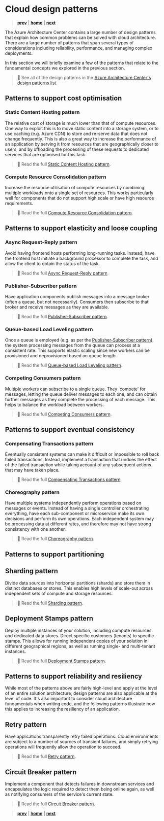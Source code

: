 # Cloud design patterns

> **[prev]** | **[home]**  | **[next]**

The Azure Architecture Center contains a large number of design patterns that explain how common
problems can be solved with cloud architecture. There are a large number of patterns that span
several types of considerations including reliability, performance, and managing complex
deployments.

In this section we will briefly examine a few of the patterns that relate to the fundamental
concepts we explored in the previous section.

> 📖 See all of the design patterns in the [Azure Architecture Center's design patterns list].

## Patterns to support cost optimisation

### Static Content Hosting pattern

The relative cost of storage is much lower than that of compute resources. One way to exploit this
is to move static content into a storage system, or to use caching (e.g. Azure CDN) to store and
re-serve data that does not change frequently. This is also a great way to increase the performance
of an application by serving it from resources that are geographically closer to users, and by
offloading the processing of these requests to dedicated services that are optimised for this task.

> 📖 Read the full [Static Content Hosting pattern].

### Compute Resource Consolidation pattern

Increase the resource utilisation of compute resources by combining multiple workloads onto a single
set of resources. This works particularly well for components that do not support high scale or have
high resource requirements.

> 📖 Read the full [Compute Resource Consolidation pattern].

## Patterns to support elasticity and loose coupling

### Async Request-Reply pattern

Avoid having frontend hosts performing long-running tasks. Instead, have the frontend host initiate
a background processor to complete the task, and allow the client to obtain the status of the task.

> 📖 Read the full [Async Request-Reply pattern].

### Publisher-Subscriber pattern

Have application components publish messages into a message broker (often a queue, but not
necessarily). Consumers then subscribe to that broker and receive messages as they are available.

> 📖 Read the full [Publisher-Subscriber pattern].

### Queue-based Load Leveling pattern

Once a queue is employed (e.g. as per the [Publisher-Subscriber pattern]), the system processing
messages from the queue can process at a consistent rate. This supports elastic scaling since new
workers can be provisioned and deprovisioned based on queue length.

> 📖 Read the full [Queue-based Load Leveling pattern].

### Competing Consumers pattern

Multiple workers can subscribe to a single queue. They 'compete' for messages, letting the queue
deliver messages to each one, and can obtain further messages as they complete the processing of
each message. This helps to balance the workload between workers.

> 📖 Read the full [Competing Consumers pattern].

## Patterns to support eventual consistency

### Compensating Transactions pattern

Eventually consistent systems can make it difficult or impossible to roll back failed transactions.
Instead, implement a transaction that undoes the effect of the failed transaction while taking
account of any subsequent actions that may have taken place.

> 📖 Read the full [Compensating Transactions pattern].

### Choreography pattern

Have multiple systems independently perform operations based on messages or events. Instead of
having a single controller orchestrating everything, have each sub-component or microservice make
its own decisions and perform its own operations. Each independent system may be processing data at
different rates, and therefore may not have strong consistency with one another.

> 📖 Read the full [Choreography pattern].

## Patterns to support partitioning

## Sharding pattern

Divide data sources into horizontal partitions (shards) and store them in distinct databases or
stores. This enables high levels of scale-out across independent sets of compute and storage
resources.

> 📖 Read the full [Sharding pattern].

## Deployment Stamps pattern

Deploy multiple instances of your solution, including compute resources and dedicated data stores.
Direct specific customers (tenants) to specific stamps. This allows for running independent copies
of your solution in different geographical regions, as well as running single- and multi-tenant
instances.

> 📖 Read the full [Deployment Stamps pattern].

## Patterns to support reliability and resiliency

While most of the patterns above are fairly high-level and apply at the level of an entire solution
architecture, design patterns are also applicable at the level of code. It's also important to
consider cloud architecture fundamentals when writing code, and the following patterns illustrate
how this applies to increasing the resiliency of an application.

## Retry pattern

Have applications transparently retry failed operations. Cloud environments are subject to a number
of sources of transient failures, and simply retrying operations will frequently allow the operation
to succeed.

> 📖 Read the full [Retry pattern].

## Circuit Breaker pattern

Implement a component that detects failures in downstream services and encapsulates the logic
required to detect them being online again, as well as notifying consumers of the service's current
state.

> 📖 Read the full [Circuit Breaker pattern].

> **[prev]** | **[home]**  | **[next]**

[prev]:/cloud-fundamentals.md
[home]:/README.md
[next]:./reliability.md
[Azure Architecture Center's design patterns list]:https://docs.microsoft.com/en-us/azure/architecture/patterns/
[Static Content Hosting pattern]:https://docs.microsoft.com/en-us/azure/architecture/patterns/static-content-hosting
[Compute Resource Consolidation pattern]:https://docs.microsoft.com/en-us/azure/architecture/patterns/compute-resource-consolidation
[Async Request-Reply pattern]:https://docs.microsoft.com/en-us/azure/architecture/patterns/async-request-reply
[Publisher-Subscriber pattern]:https://docs.microsoft.com/en-us/azure/architecture/patterns/publisher-subscriber
[Queue-based Load Leveling pattern]:https://docs.microsoft.com/en-us/azure/architecture/patterns/queue-based-load-leveling
[Competing Consumers pattern]:https://docs.microsoft.com/en-us/azure/architecture/patterns/competing-consumers
[Choreography pattern]:https://docs.microsoft.com/en-us/azure/architecture/patterns/choreography
[Compensating Transactions pattern]:https://docs.microsoft.com/en-us/azure/architecture/patterns/compensating-transaction
[Sharding pattern]:https://docs.microsoft.com/en-us/azure/architecture/patterns/sharding
[Deployment Stamps pattern]:https://docs.microsoft.com/en-us/azure/architecture/patterns/deployment-stamp
[Retry pattern]:https://docs.microsoft.com/en-us/azure/architecture/patterns/retry
[Circuit Breaker pattern]:https://docs.microsoft.com/en-us/azure/architecture/patterns/circuit-breaker
